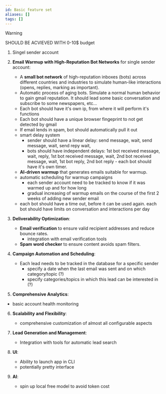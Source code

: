 ```yaml
---
id: Basic feature set
aliases: []
tags: []
---
```


> [!WARNING]
> SHOULD BE ACVIEVED WITH 0-10$ budget

1. Singel sender account

2. **Email Warmup with High-Reputation Bot Networks** for single sender account:

   - A **small bot network** of high-reputation inboxes (bots) across different countries and industries to simulate human-like interactions (opens, replies, marking as important).
   - Automatic process of aging bots. Simulate a normal human behavior to gain gmail reputation. It should lead some basic conversation and subscribe to some newspapers, etc...
   - Each bot should have it's own ip, from where it will perform it's functions
   - Each bot should have a unique browser fingeprint to not get detected by gmail
   - If email lends in spam, bot should automatically pull it out
   - smart delay system
     - sender should have a linear delay: send message, wait, send message, wait, send repy wait,
     - bots should have independent delays: 1st bot received message, wait, reply, 1st bot received message, wait, 2nd bot received message, wait, 1st bot reply, 2nd bot reply - each bot should have it's own timer.
   - **AI-driven warmup** that generates emails suitable for warmup.
   - automatic scheduling for warmup campaigns
     - each sender account need to be tracked to know if it was warmed up and for how long
     - gradual increasing of warmup emails on the course of the first 2 weeks of adding new sender email
   - each bot should have a time out, before it can be used again. each bot should have limits on conversation and interactions per day

3. **Deliverability Optimization**:

   - **Email verification** to ensure valid recipient addresses and reduce bounce rates.
     - integration with email verification tools
   - **Spam word checker** to ensure content avoids spam filters.

4. **Campaign Automation and Scheduling**:

   - Each lead needs to be tracked in the database for a specific sender
     - specify a date when the last email was sent and on which category/topic (?)
     - specify categories/topics in which this lead can be interested in (?)

5. **Comprehensive Analytics**:

- basic account health monitoring

6. **Scalability and Flexibility**:

   - comprehensive customization of almost all configurable aspects

7. **Lead Generation and Management**:

   - Integration with tools for automatic lead search

8. **UI**:

   - Ability to launch app in CLI
   - potentially pretty interface

9. **AI**:
   - spin up local free model to avoid token cost
